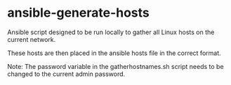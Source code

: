 # ansible-generate-hosts

Ansible script designed to be run locally to gather all Linux hosts on the current network.

These hosts are then placed in the ansible hosts file in the correct format.

Note: The password variable in the gatherhostnames.sh script needs to be changed to the current admin password.

